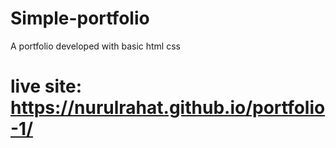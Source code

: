 # Simple-portfolio
 A portfolio developed with basic html css

 
 # live site: https://nurulrahat.github.io/portfolio-1/

